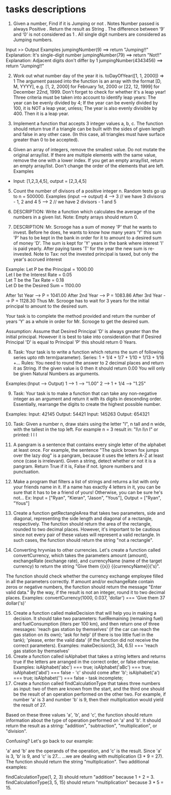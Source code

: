 # tasks descriptions

1.  Given a number, Find if it is Jumping or not .
    Notes
    Number passed is always Positive .
    Return the result as String .
    The difference between ‘9’ and ‘0’ is not considered as 1 .
    All single digit numbers are considered as Jumping numbers.

Input >> Output Examples
jumpingNumber(9) ==> return "Jumping!!"
Explanation:
It's single-digit number
jumpingNumber(79) ==> return "Not!!"
Explanation:
Adjacent digits don't differ by 1
jumpingNumber(4343456) ==> return "Jumping!!"

2. Work out what number day of the year it is.
   toDayOfYear([1, 1, 2000]) => 1
   The argument passed into the function is an array with the format [D, M, YYYY], e.g. [1, 2, 2000] for February 1st, 2000 or [22, 12, 1999] for December 22nd, 1999.
   Don't forget to check for whether it's a leap year! Three criteria must be taken into account to identify leap years:
   The year can be evenly divided by 4;
   If the year can be evenly divided by 100, it is NOT a leap year, unless;
   The year is also evenly divisible by 400. Then it is a leap year.

3. Implement a function that accepts 3 integer values a, b, c. The function should return true if a triangle can be built with the sides of given length and false in any other case.
   (In this case, all triangles must have surface greater than 0 to be accepted).

4. Given an array of integers, remove the smallest value. Do not mutate the original array/list. If there are multiple elements with the same value, remove the one with a lower index. If you get an empty array/list, return an empty array/list.
   Don't change the order of the elements that are left.
   Examples

- Input: [1,2,3,4,5], output = [2,3,4,5]

5. Count the number of divisors of a positive integer n.
   Random tests go up to n = 500000.
   Examples (input --> output)
   4 --> 3 // we have 3 divisors - 1, 2 and 4
   5 --> 2 // we have 2 divisors - 1 and 5

6. DESCRIPTION:
   Write a function which calculates the average of the numbers in a given list.
   Note: Empty arrays should return 0.

7. DESCRIPTION:
   Mr. Scrooge has a sum of money 'P' that he wants to invest. Before he does, he wants to know how many years 'Y' this sum 'P' has to be kept in the bank in order for it to amount to a desired sum of money 'D'.
   The sum is kept for 'Y' years in the bank where interest 'I' is paid yearly. After paying taxes 'T' for the year the new sum is re-invested.
   Note to Tax: not the invested principal is taxed, but only the year's accrued interest

Example:
Let P be the Principal = 1000.00  
 Let I be the Interest Rate = 0.05  
 Let T be the Tax Rate = 0.18  
 Let D be the Desired Sum = 1100.00

After 1st Year -->
P = 1041.00
After 2nd Year -->
P = 1083.86
After 3rd Year -->
P = 1128.30
Thus Mr. Scrooge has to wait for 3 years for the initial principal to amount to the desired sum.

Your task is to complete the method provided and return the number of years 'Y' as a whole in order for Mr. Scrooge to get the desired sum.

Assumption: Assume that Desired Principal 'D' is always greater than the initial principal. However it is best to take into consideration that if Desired Principal 'D' is equal to Principal 'P' this should return 0 Years.

8. Task:
   Your task is to write a function which returns the sum of following series upto nth term(parameter).
   Series: 1 + 1/4 + 1/7 + 1/10 + 1/13 + 1/16 +...
   Rules:
   You need to round the answer to 2 decimal places and return it as String.
   If the given value is 0 then it should return 0.00
   You will only be given Natural Numbers as arguments.

Examples:(Input --> Output)
1 --> 1 --> "1.00"
2 --> 1 + 1/4 --> "1.25"

9. Task:
   Your task is to make a function that can take any non-negative integer as an argument and return it with its digits in descending order. Essentially, rearrange the digits to create the highest possible number.

Examples:
Input: 42145 Output: 54421
Input: 145263 Output: 654321

10. Task:
    Given a number n, draw stairs using the letter "I", n tall and n wide, with the tallest in the top left.
    For example n = 3 result in:
    "I\n I\n I"
    or printed:
    I
    I
    I

11. A pangram is a sentence that contains every single letter of the alphabet at least once. For example, the sentence "The quick brown fox jumps over the lazy dog" is a pangram, because it uses the letters A-Z at least once (case is irrelevant).
    Given a string, detect whether or not it is a pangram. Return True if it is, False if not. Ignore numbers and punctuation.
12. Make a program that filters a list of strings and returns a list with only your friends name in it.
    If a name has exactly 4 letters in it, you can be sure that it has to be a friend of yours! Otherwise, you can be sure he's not...
    Ex: Input = ["Ryan", "Kieran", "Jason", "Yous"], Output = ["Ryan", "Yous"]

13. Create a function getRectangleArea that takes two parameters, side and diagonal, representing the side length and diagonal of a rectangle, respectively. The function should return the area of the rectangle, rounded to two decimal places. However, it's important to be cautious since not every pair of these values will represent a valid rectangle. In such cases, the function should return the string "not a rectangle".

14. Converting hryvnias to other currencies. Let's create a function called convertCurrency, which takes the parameters amount (amount), exchangeRate (exchange rate), and currencyName (name of the target currency) to return the string "Give them {{x}} {{currencyName}}('s)".

The function should check whether the currency exchange employee filled in all the parameters correctly. If amount and/or exchangeRate contain zeros or negative numbers, the function should return the message "Enter valid data."
By the way, if the result is not an integer, round it to two decimal places.
Examples:
convertCurrency(1000, 0.037, 'dollar') === 'Give them 37 dollar('s)'

15. Create a function called makeDecision that will help you in making a decision. It should take two parameters: fuelRemaining (remaining fuel) and fuelConsumption (liters per 100 km), and then return one of three messages:
    'reach gas station by themselves' (if the car can reach the gas station on its own);
    'ask for help' (if there is too little fuel in the tank);
    'please, enter the valid data' (if the function did not receive the correct parameters).
    Examples:
    makeDeсision(3, 34, 6.5) === 'reach gas station by themselves'
16. Create a function called isAlphabet that takes a string letters and returns true if the letters are arranged in the correct order, or false otherwise.
    Examples:
    isAlphabet('abc') === true;
    isAlphabet('aBc') === true;
    isAlphabet('abd') === false - 'c' should come after 'b';
    isAlphabet('a') === true;
    isAlphabet('') === false - task incomplete;
17. Create a function called findCalculationType that takes three numbers as input: two of them are known from the start, and the third one should be the result of an operation performed on the other two. For example, if number 'a' is 3 and number 'b' is 9, then their multiplication would yield the result of 27.

Based on these three values 'a', 'b', and 'c', the function should return information about the type of operation performed on 'a' and 'b'. It should return the result as a string: "addition", "subtraction", "multiplication", or "division".

Confusing? Let's go back to our example:

'a' and 'b' are the operands of the operation, and 'c' is the result.
Since 'a' is 3, 'b' is 9, and 'c' is 27...
...we are dealing with multiplication (3 \* 9 = 27).
The function should return the string "multiplication".
Two additional examples:

findCalculationType(1, 2, 3) should return "addition" because 1 + 2 = 3.
findCalculationType(3, 5, 15) should return "multiplication" because 3 \* 5 = 15.
